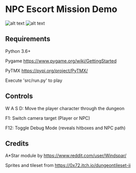 # NPC Escort Mission Demo

![alt text](https://i.imgur.com/wW1c4yA.png)
![alt text](https://i.imgur.com/kAu14iI.png)

## Requirements
Python 3.6+

Pygame https://www.pygame.org/wiki/GettingStarted

PyTMX https://pypi.org/project/PyTMX/


Execute 'src/run.py' to play


## Controls
W A S D: Move the player character through the dungeon

F1: Switch camera target (Player or NPC)

F12: Toggle Debug Mode (reveals hitboxes and NPC path)


## Credits
A*Star module by https://www.reddit.com/user/Windspar/

Sprites and tileset from https://0x72.itch.io/dungeontileset-ii
